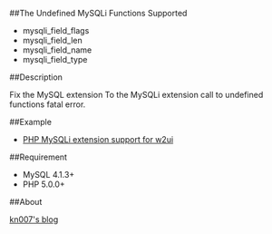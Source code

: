 ##The Undefined MySQLi Functions Supported

- mysqli_field_flags
- mysqli_field_len
- mysqli_field_name
- mysqli_field_type

##Description

Fix the MySQL extension To the MySQLi extension call to undefined functions fatal error.

##Example

- [PHP MySQLi extension support for w2ui](https://github.com/kn007/w2ui-w2db-mysqli.php) 

##Requirement

- MySQL 4.1.3+
- PHP 5.0.0+

##About

[kn007's blog](http://kn007.net) 
